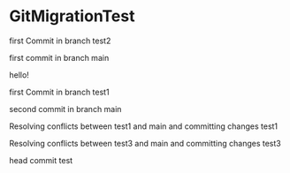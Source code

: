# GitMigrationTest


first Commit in branch test2


first commit in branch main

hello!


first Commit in branch test1 

second commit in branch main

Resolving conflicts between test1 and main and committing changes  test1

Resolving conflicts between test3 and main and committing changes  test3

head commit test
